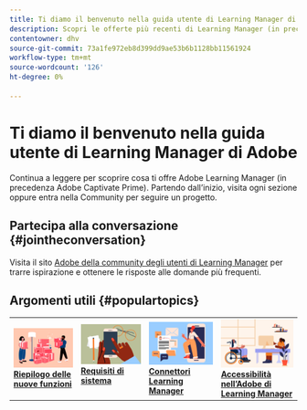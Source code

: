 ```yaml
---
title: Ti diamo il benvenuto nella guida utente di Learning Manager di Adobe
description: Scopri le offerte più recenti di Learning Manager (in precedenza Adobe Captivate Prime) di Adobe. Partendo dall’inizio, visita ogni sezione oppure entra nella Community per seguire un progetto.
contentowner: dhv
source-git-commit: 73a1fe972eb8d399dd9ae53b6b1128bb11561924
workflow-type: tm+mt
source-wordcount: '126'
ht-degree: 0%

---
```



# Ti diamo il benvenuto nella guida utente di Learning Manager di Adobe

Continua a leggere per scoprire cosa ti offre Adobe Learning Manager (in precedenza Adobe Captivate Prime). Partendo dall’inizio, visita ogni sezione oppure entra nella Community per seguire un progetto.

## Partecipa alla conversazione {#jointheconversation}

Visita il sito [Adobe della community degli utenti di Learning Manager](https://community.adobe.com/t5/adobe-learning-manager/ct-p/ct-captivate-prime?page=1&amp;sort=latest_replies&amp;lang=all&amp;tabid=all) per trarre ispirazione e ottenere le risposte alle domande più frequenti.

## Argomenti utili {#populartopics}

<table style="table-layout:fixed">
 <tbody>
  <tr>
   <td>
    <a href="whats-new.md">
    <img alt="nuove funzioni" src="assets/prime-new.jpeg">
    </a>
    <div>
    <a href="whats-new.md"><strong>Riepilogo delle nuove funzioni</strong></a>
    </div>
   </td>
   <td>
    <a href="system-requirements.md">
    <img alt="requisiti di sistema" src="assets/prime-reqs.jpeg">
    </a>
    <a href="whats-new.md"><strong>Requisiti di sistema </strong></a>
    </p>
   </td>
   <td>
    <a href="integration-admin/feature-summary/connectors.md">
    <img alt="connettore" src="assets/prime-connector.jpeg">
    </a>
    <div>
    <a href="integration-admin/feature-summary/connectors.md"><strong>Connettori Learning Manager</strong></a>
    </div>
   </td>
   <td>
    <a href="accessibility-learning-manager.md">
    <img alt="accessibilità" src="assets/prime-accessibility.jpeg">
    </a>
    <div>
    <a href="accessibility-learning-manager.md"><strong>Accessibilità nell’Adobe di Learning Manager</strong></a>
    </div>
   </td>
  </tr>
 </tbody>
</table>
